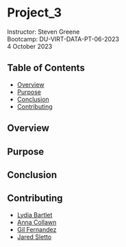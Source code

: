 # Project_3 
Instructor:  Steven Greene  
Bootcamp:  DU-VIRT-DATA-PT-06-2023  
4 October 2023  

## Table of Contents
- [Overview](#Overview)
- [Purpose](#Purpose)
- [Conclusion](#Conclusion)
- [Contributing](#contributing)
  
## Overview


## Purpose


## Conclusion
 

## Contributing
- <a href="https://www.github.com/lydiab72/" target="_blank">Lydia Bartlet</a>
- <a href="https://www.github.com/acollawn/" target="_blank">Anna Collawn</a>
- <a href="https://www.github.com/That1Guy94/" target="_blank">Gil Fernandez</a>
- <a href="https://www.github.com/jaredsletto/" target="_blank">Jared Sletto</a>  
